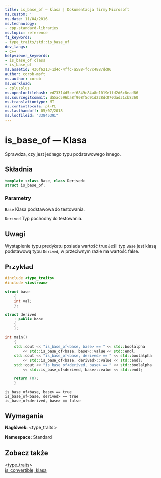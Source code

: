 ```yaml
---
title: is_base_of — klasa | Dokumentacja firmy Microsoft
ms.custom: ''
ms.date: 11/04/2016
ms.technology:
- cpp-standard-libraries
ms.topic: reference
f1_keywords:
- type_traits/std::is_base_of
dev_langs:
- C++
helpviewer_keywords:
- is_base_of class
- is_base_of
ms.assetid: 436f6213-1d4c-4ffc-a588-fc7c4887dd86
author: corob-msft
ms.author: corob
ms.workload:
- cplusplus
ms.openlocfilehash: ed73314d5cef6849c84a8e1019e1fd2d6c8ead86
ms.sourcegitcommit: d55ac596ba8f908f5d91d228dc070dad31cb8360
ms.translationtype: MT
ms.contentlocale: pl-PL
ms.lasthandoff: 05/07/2018
ms.locfileid: "33845391"
---
```

# <a name="isbaseof-class"></a>is_base_of — Klasa

Sprawdza, czy jest jednego typu podstawowego innego.

## <a name="syntax"></a>Składnia

```cpp
template <class Base, class Derived>
struct is_base_of;
```

### <a name="parameters"></a>Parametry

`Base` Klasa podstawowa do testowania.

`Derived` Typ pochodny do testowania.

## <a name="remarks"></a>Uwagi

Wystąpienie typu predykatu posiada wartość true Jeśli typ `Base` jest klasą podstawową typu `Derived`, w przeciwnym razie ma wartość false.

## <a name="example"></a>Przykład

```cpp
#include <type_traits>
#include <iostream>

struct base
    {
    int val;
    };

struct derived
    : public base
    {
    };

int main()
    {
    std::cout << "is_base_of<base, base> == " << std::boolalpha
        << std::is_base_of<base, base>::value << std::endl;
    std::cout << "is_base_of<base, derived> == " << std::boolalpha
        << std::is_base_of<base, derived>::value << std::endl;
    std::cout << "is_base_of<derived, base> == " << std::boolalpha
        << std::is_base_of<derived, base>::value << std::endl;

    return (0);
    }
```

```Output
is_base_of<base, base> == true
is_base_of<base, derived> == true
is_base_of<derived, base> == false
```

## <a name="requirements"></a>Wymagania

**Nagłówek:** \<type_traits >

**Namespace:** Standard

## <a name="see-also"></a>Zobacz także

[<type_traits>](../standard-library/type-traits.md)<br/>
[is_convertible, klasa](../standard-library/is-convertible-class.md)<br/>
